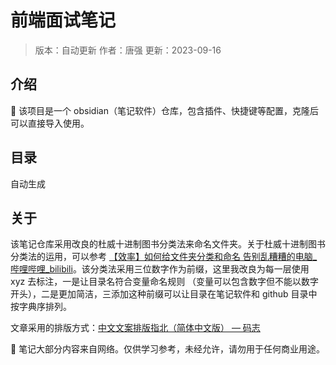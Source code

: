 # 前端面试笔记

> 版本：自动更新
> 作者：唐强
> 更新：2023-09-16

## 介绍
📔 该项目是一个 obsidian（笔记软件）仓库，包含插件、快捷键等配置，克隆后可以直接导入使用。

## 目录
自动生成
## 关于
该笔记仓库采用改良的杜威十进制图书分类法来命名文件夹。关于杜威十进制图书分类法的运用，可以参考 [【效率】如何给文件夹分类和命名 告别乱糟糟的电脑\_哔哩哔哩\_bilibili](https://www.bilibili.com/video/BV1NX4y1T7dt)。该分类法采用三位数字作为前缀，这里我改良为每一层使用 xyz 去标注，一是让目录名符合变量命名规则 （变量可以包含数字但不能以数字开头），二是更加简洁，三添加这种前缀可以让目录在笔记软件和 github 目录中按字典序排列。

文章采用的排版方式：[中文文案排版指北（简体中文版） — 码志](https://mazhuang.org/wiki/chinese-copywriting-guidelines/)

🤝 笔记大部分内容来自网络。仅供学习参考，未经允许，请勿用于任何商业用途。
